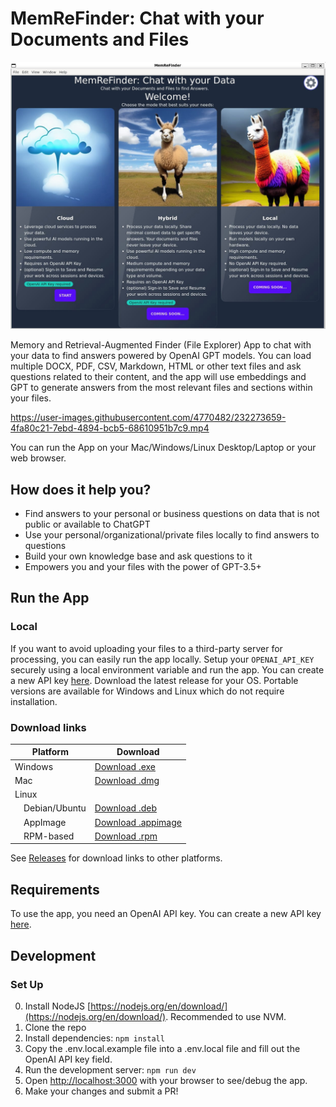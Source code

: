 # MemReFinder: Chat with your Documents and Files

![MemReFinder Welcome Screen](resources/welcomescreen-wslg2.jpg)

Memory and Retrieval-Augmented Finder (File Explorer) App to chat with your data to find answers powered by OpenAI GPT models. You can load multiple DOCX, PDF, CSV, Markdown, HTML or other text files and ask questions related to their content, and the app will use embeddings and GPT to generate answers from the most relevant files and sections within your files.

https://user-images.githubusercontent.com/4770482/232273659-4fa80c21-7ebd-4894-bcb5-68610951b7c9.mp4

You can run the App on your Mac/Windows/Linux Desktop/Laptop or your web browser.

## How does it help you?

- Find answers to your personal or business questions on data that is not public or available to ChatGPT
- Use your personal/organizational/private files locally to find answers to questions
- Build your own knowledge base and ask questions to it
- Empowers you and your files with the power of GPT-3.5+

## Run the App

### Local

If you want to avoid uploading your files to a third-party server for processing, you can easily run the app locally. Setup your `OPENAI_API_KEY` securely using a local environment variable and run the app. You can create a new API key [here](https://beta.openai.com/account/api-keys).
Download the latest release for your OS. Portable versions are available for Windows and Linux which do not require installation.

<!-- ASSETS_START -->

### Download links

| Platform            | Download                                                                                                                    |
| ------------------- | --------------------------------------------------------------------------------------------------------------------------- |
| Windows             | [Download .exe](https://github.com/praveen-palanisamy/MemReFinder/releases/download/v0.0.1/MemReFinder-Setup-0.0.1.exe)     |
| Mac                 | [Download .dmg](https://github.com/praveen-palanisamy/MemReFinder/releases/download/v0.0.1/MemReFinder-0.0.1.dmg)           |
| Linux               |                                                                                                                             |
| &emsp;Debian/Ubuntu | [Download .deb](https://github.com/praveen-palanisamy/MemReFinder/releases/download/v0.0.1/memrefinder_0.0.1_amd64.deb)     |
| &emsp;AppImage      | [Download .appimage](https://github.com/praveen-palanisamy/MemReFinder/releases/download/v0.0.1/MemReFinder-0.0.1.AppImage) |
| &emsp;RPM-based     | [Download .rpm](https://github.com/praveen-palanisamy/MemReFinder/releases/download/v0.0.1/memrefinder-0.0.1.x86_64.rpm)    |

<!-- ASSETS_END -->

See [Releases](https://github.com/praveen-palanisamy/MemReFinder/releases) for download links to other platforms.

## Requirements

To use the app, you need an OpenAI API key. You can create a new API key [here](https://beta.openai.com/account/api-keys).

## Development

### Set Up

0. Install NodeJS [https://nodejs.org/en/download/](https://nodejs.org/en/download/). Recommended to use NVM.
1. Clone the repo
2. Install dependencies: `npm install`
3. Copy the .env.local.example file into a .env.local file and fill out the OpenAI API key field.
4. Run the development server: `npm run dev`
5. Open [http://localhost:3000](http://localhost:3000) with your browser to see/debug the app.
6. Make your changes and submit a PR!

